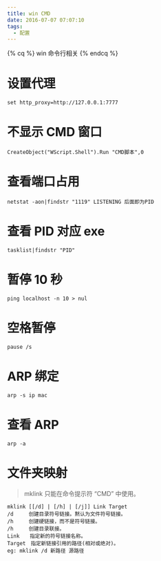 ```yaml
---
title: win CMD
date: 2016-07-07 07:07:10
tags:
  - 配置
---
```


{% cq %} win 命令行相关 {% endcq %}

<!--more-->

# 设置代理

`set http_proxy=http://127.0.0.1:7777`

# 不显示 CMD 窗口

`CreateObject("WScript.Shell").Run "CMD脚本",0`

# 查看端口占用

`netstat -aon|findstr "1119" LISTENING 后面即为PID`

# 查看 PID 对应 exe

`tasklist|findstr "PID"`

# 暂停 10 秒

`ping localhost -n 10 > nul`

# 空格暂停

`pause /s`

# ARP 绑定

`arp -s ip mac`

# 查看 ARP

`arp -a`

# 文件夹映射

> mklink 只能在命令提示符 “CMD” 中使用。

```
mklink [[/d] | [/h] | [/j]] Link Target
/d　　　创建目录符号链接。黙认为文件符号链接。
/h　　　创建硬链接，而不是符号链接。
/h　　　创建目录联接。
Link　　指定新的符号链接名称。
Target　指定新链接引用的路径(相对或绝对)。
eg: mklink /d 新路径 源路径
```
